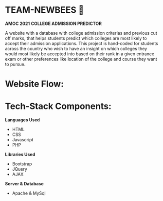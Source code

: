 # TEAM-NEWBEES :bee:
**AMOC 2021**
**COLLEGE ADMISSION PREDICTOR**

A website with a database with college admission criterias and previous cut off marks, that helps students predict which colleges are most likely to accept their admission applications. This project is hand-coded for students across the country who wish to have an insight on which colleges they would most likely be accepted into based on their rank in a given entrance exam or other preferences like location of the college and course they want to pursue.

# Website Flow:


# Tech-Stack Components:
**Languages Used**
 * HTML
 * CSS
 * Javascript
 * PHP <br>

**Libraries Used**
 * Bootstrap
 * JQuery
 * AJAX <br>
 
**Server & Database**
 * Apache & MySql
